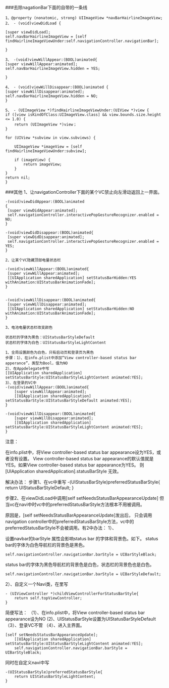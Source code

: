 ###去除nagationBar下面的自带的一条线

 ```
 1、@property (nonatomic, strong) UIImageView *navBarHairlineImageView;
2、 - (void)viewDidLoad { 

 [super viewDidLoad];
 self.navBarHairlineImageView = [self findHairlineImageViewUnder:self.navigationController.navigationBar];

}

3、 -(void)viewWillAppear:(BOOL)animated{ 
 [super viewWillAppear:animated];
 self.navBarHairlineImageView.hidden = YES;

}

4、 - (void)viewWillDisappear:(BOOL)animated {
 [super viewWillDisappear:animated];
 self.navBarHairlineImageView.hidden = NO;
}

5、 - (UIImageView *)findHairlineImageViewUnder:(UIView *)view { 
 if ([view isKindOfClass:UIImageView.class] && view.bounds.size.height <= 1.0) {
     return (UIImageView *)view；
 }

 for (UIView *subview in view.subviews) {

     UIImageView *imageView = [self findHairlineImageViewUnder:subview];

     if (imageView) {
         return imageView;
     }
}
 return nil;
}

```


###其他
    1、让navigationController下面的某个VC禁止向左滑动返回上一界面。
```
-(void)viewDidAppear:(BOOL)animated
{
 [super viewDidAppear:animated];
 self.navigationController.interactivePopGestureRecognizer.enabled = NO;
}

-(void)viewDidDisappear:(BOOL)animated{
 [super viewDidDisappear:animated];
 self.navigationController.interactivePopGestureRecognizer.enabled = YES;
}
```
    2、让某个VC隐藏顶部电量状态栏
```
-(void)viewWillAppear:(BOOL)animated{
 [super viewWillAppear:animated];
 [[UIApplication sharedApplication] setStatusBarHidden:YES withAnimation:UIStatusBarAnimationFade];
}


-(void)viewWillDisappear:(BOOL)animated{
 [super viewWillDisappear:animated];
 [[UIApplication sharedApplication] setStatusBarHidden:NO withAnimation:UIStatusBarAnimationFade];
}
```

    3、电池电量状态栏改变颜色

```
状态栏的字体为黑色：UIStatusBarStyleDefault
状态栏的字体为白色：UIStatusBarStyleLightContent

1、全局设置颜色为白色，只有启动页和登录页为黑色
步骤：1）、在info.plist中添加“View controller-based status bar apperance”，类型为Bool，值为NO
2）、在Appdelegate中写
[[UIApplication sharedApplication] setStatusBarStyle:UIStatusBarStyleLightContent animated:YES];
3）、在登录的VC中
-(void)viewWillAppear:(BOOL)animated{
    [super viewWillAppear:animated];
    [[UIApplication sharedApplication] setStatusBarStyle:UIStatusBarStyleDefault animated:YES];
}

-(void)viewWillDisappear:(BOOL)animated{
    [super viewWillDisappear:animated];
    [[UIApplication sharedApplication] setStatusBarStyle:UIStatusBarStyleLightContent animated:YES];
}

```

注意：

在info.plist中，将View controller-based status bar appearance设为YES，或者没有设置。
View controller-based status bar appearance的默认值就是YES。如果View controller-based status bar appearance为YES。
则[UIApplication sharedApplication].statusBarStyle 无效。


解决办法：
步骤1、在vc中重写
-(UIStatusBarStyle)preferredStatusBarStyle{
   return UIStatusBarStyleDefault;
}

步骤2、在viewDidLoad中调用[self setNeedsStatusBarAppearanceUpdate]
但当vc在navi中时vc中的preferredStatusBarStyle方法根本不用被调用。

原因是，[self setNeedsStatusBarAppearanceUpdate]发出后，
只会调用navigation controller中的preferredStatusBarStyle方法，vc中的preferredStatusBarStyle不会被调用。有2中办法：
1）、

设置navbar的barStyle 属性会影响status bar 的字体和背景色。如下。
status bar的字体为白色导航栏的背景色是黑色。

```
self.navigationController.navigationBar.barStyle = UIBarStyleBlack;
```
status bar的字体为黑色导航栏的背景色是白色，状态栏的背景色也是白色。

```
self.navigationController.navigationBar.barStyle = UIBarStyleDefault;
```

2）、自定义一个Navi类，在里写

```
- (UIViewController *)childViewControllerForStatusBarStyle{
    return self.topViewController;
}
```


简便写法：
（1）、在info.plist中，将View controller-based status bar appearance设为NO
(2)、UIStatusBarStyle设置为UIStatusBarStyleDefault
（3）、登录VC不管
（4）、进入主界面。

```
[self setNeedsStatusBarAppearanceUpdate];
    [[UIApplication sharedApplication] setStatusBarStyle:UIStatusBarStyleLightContent animated:YES];
    self.navigationController.navigationBar.barStyle = UIBarStyleBlack;
```
同时在自定义navi中写

```
-(UIStatusBarStyle)preferredStatusBarStyle{
    return UIStatusBarStyleLightContent;
}
```










